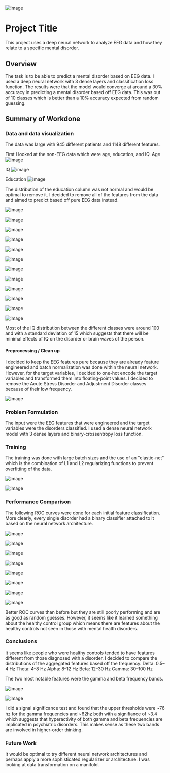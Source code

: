 ![image](https://github.com/user-attachments/assets/6c991496-8feb-474d-83a7-9b0ee179c20c)

# Project Title

This project uses a deep neural network to analyze EEG data and how they relate to a specific mental disorder.

## Overview

The task is to be able to predict a mental disorder based on EEG data. I used a deep neural network with 3 dense layers and classification loss function. The results were that the model would converge at around a 30% accuracy in predicting a mental disorder based off EEG data. This was out of 10 classes which is better than a 10% accuracy expected from random guessing.

## Summary of Workdone

### Data and data visualization

The data was large with 945 different patients and 1148 different features. 

First I looked at the non-EEG data which were age, education, and IQ. 
Age
![image](https://github.com/user-attachments/assets/3f4d5f5b-d6a4-4357-8c3c-f97712c2d68a)

IQ
![image](https://github.com/user-attachments/assets/89000ca0-7b26-4ba5-ab93-b7def3f5071b)

Education
![image](https://github.com/user-attachments/assets/fee7c5bc-dedc-47f5-9642-d0b5ac2925f2)

The distribution of the education column was not normal and would be optimal to remove it. I decided to remove all of the features from the data and aimed to predict based off pure EEG data instead.

![image](https://github.com/user-attachments/assets/10200dbc-9aba-48c1-a49a-5bd0852d767a)

![image](https://github.com/user-attachments/assets/60a372fa-58f9-427f-8087-af650f27f2c2)

![image](https://github.com/user-attachments/assets/34eaa738-31b7-4bed-90cf-63ca4ce6c1fb)

![image](https://github.com/user-attachments/assets/8b9ae580-18e4-4c07-b41c-34823b57d06e)

![image](https://github.com/user-attachments/assets/1549a1d1-63ca-4abe-b9e0-02c8d29f89d3)

![image](https://github.com/user-attachments/assets/6491d518-3a3a-41c1-af63-99e9823c4816)

![image](https://github.com/user-attachments/assets/f5250fa3-4d5f-42ec-82e5-4d3b1b67d166)

![image](https://github.com/user-attachments/assets/6453a4df-48a8-4eb6-942a-b63e8a362358)

![image](https://github.com/user-attachments/assets/cc00156e-f912-4d82-96c6-756b82d1eeea)

![image](https://github.com/user-attachments/assets/90e25531-4dc3-4ba9-b77d-3481fe737d35)

![image](https://github.com/user-attachments/assets/60a7cdf3-3637-4b4e-93c3-958d0bea8e63)

![image](https://github.com/user-attachments/assets/3ce8c950-a534-4436-8a24-7e7995e39ef9)

Most of the IQ distribution between the different classes were around 100 and with a standard deviation of 15 which suggests that there will be minimal effects of IQ on the disorder or brain waves of the person.

#### Preprocessing / Clean up

I decided to keep the EEG features pure because they are already feature engineered and batch normalization was done within the neural network.
However, for the target variables, I decided to one-hot encode the target variables and transformed them into floating-point values. I decided to remove the Acute Stress Disorder and Adjustment Disorder classes because of their low frequency. 

![image](https://github.com/user-attachments/assets/3d819421-b624-4fd1-af27-c37cf61f954a)


### Problem Formulation

The input were the EEG features that were engineered and the target variables were the disorders classified. I used a dense neural network model with 3 dense layers and binary-crossentropy loss function.

### Training

The training was done with large batch sizes and the use of an "elastic-net" which is the combination of L1 and L2 regularizing functions to prevent overfitting of the data.

![image](https://github.com/user-attachments/assets/8c0e595b-d25b-4ed3-ad14-662ccd642808)

![image](https://github.com/user-attachments/assets/e7e7ed1a-a974-46d4-b29f-1eb90ce655d2)

### Performance Comparison

The following ROC curves were done for each initial feature classification. More clearly, every single disorder had a binary classifier attached to it based on the neural network architecture.

![image](https://github.com/user-attachments/assets/0a620a67-01c3-4853-8f4d-f4c538e1a175)

![image](https://github.com/user-attachments/assets/7da5a49c-b745-4685-94ed-0d17bac8b546)

![image](https://github.com/user-attachments/assets/ecac69e6-f3e7-46bd-8520-af406cfefe2f)

![image](https://github.com/user-attachments/assets/c8f49391-c063-43bf-8916-0c5137c50304)

![image](https://github.com/user-attachments/assets/33aec17f-3bd4-4833-9a49-9c7114de18ee)

![image](https://github.com/user-attachments/assets/33f9a72c-1ea4-49dd-b162-aec85e6d6374)

![image](https://github.com/user-attachments/assets/f8995e4a-927a-4b62-a990-e2a4cc1f8cb3)

![image](https://github.com/user-attachments/assets/09d44ba4-bbd7-47b8-aa81-414edbfc6c52)

Better ROC curves than before but they are still poorly performing and are as good as random guesses. However, it seems like it learned something about the healthy control group which means there are features about the healthy controls not seen in those with mental health disorders.

### Conclusions

It seems like people who were healthy controls tended to have features different from those diagnosed with a disorder. I decided to compare the distributions of the aggregated features based off the frequency. 
Delta: 0.5–4 Hz
Theta: 4–8 Hz
Alpha: 8–12 Hz
Beta: 12–30 Hz
Gamma: 30–100 Hz

The two most notable features were the gamma and beta frequency bands.

![image](https://github.com/user-attachments/assets/3523e5db-14b7-4973-9b9e-6488267944ce)

![image](https://github.com/user-attachments/assets/048db32b-049c-4aba-8415-881d3311d9db)

I did a signal significance test and found that the upper thresholds were ~76 hz for the gamma frequencies and ~62hz both with a signifiance of ~3.4 which suggests that hyperactivity of both gamma and beta
frequencies are implicated in psychiatric disorders. This makes sense as these two bands are involved in higher-order thinking.

### Future Work

It would be optimal to try different neural network architectures and perhaps apply a more sophisticated regularizer or architecture. I was looking at data transformation on a manifold.







